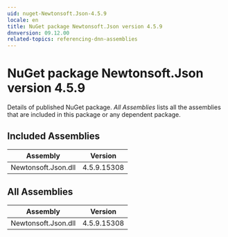 ```yaml
---
uid: nuget-Newtonsoft.Json-4.5.9
locale: en
title: NuGet package Newtonsoft.Json version 4.5.9
dnnversion: 09.12.00
related-topics: referencing-dnn-assemblies
---
```


# NuGet package Newtonsoft.Json version 4.5.9
Details of published NuGet package.
*All Assemblies* lists all the assemblies that are included in this package or any dependent package.

## Included Assemblies

|Assembly|Version|
|---|---|
|Newtonsoft.Json.dll|4.5.9.15308|

## All Assemblies

|Assembly|Version|
|---|---|
|Newtonsoft.Json.dll|4.5.9.15308|

